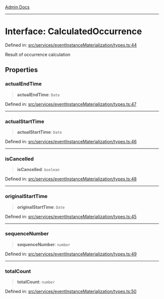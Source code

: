 [Admin Docs](/)

***

# Interface: CalculatedOccurrence

Defined in: [src/services/eventInstanceMaterialization/types.ts:44](https://github.com/gautam-divyanshu/talawa-api/blob/7e7d786bbd7356b22a3ba5029601eed88ff27201/src/services/eventInstanceMaterialization/types.ts#L44)

Result of occurrence calculation

## Properties

### actualEndTime

> **actualEndTime**: `Date`

Defined in: [src/services/eventInstanceMaterialization/types.ts:47](https://github.com/gautam-divyanshu/talawa-api/blob/7e7d786bbd7356b22a3ba5029601eed88ff27201/src/services/eventInstanceMaterialization/types.ts#L47)

***

### actualStartTime

> **actualStartTime**: `Date`

Defined in: [src/services/eventInstanceMaterialization/types.ts:46](https://github.com/gautam-divyanshu/talawa-api/blob/7e7d786bbd7356b22a3ba5029601eed88ff27201/src/services/eventInstanceMaterialization/types.ts#L46)

***

### isCancelled

> **isCancelled**: `boolean`

Defined in: [src/services/eventInstanceMaterialization/types.ts:48](https://github.com/gautam-divyanshu/talawa-api/blob/7e7d786bbd7356b22a3ba5029601eed88ff27201/src/services/eventInstanceMaterialization/types.ts#L48)

***

### originalStartTime

> **originalStartTime**: `Date`

Defined in: [src/services/eventInstanceMaterialization/types.ts:45](https://github.com/gautam-divyanshu/talawa-api/blob/7e7d786bbd7356b22a3ba5029601eed88ff27201/src/services/eventInstanceMaterialization/types.ts#L45)

***

### sequenceNumber

> **sequenceNumber**: `number`

Defined in: [src/services/eventInstanceMaterialization/types.ts:49](https://github.com/gautam-divyanshu/talawa-api/blob/7e7d786bbd7356b22a3ba5029601eed88ff27201/src/services/eventInstanceMaterialization/types.ts#L49)

***

### totalCount

> **totalCount**: `number`

Defined in: [src/services/eventInstanceMaterialization/types.ts:50](https://github.com/gautam-divyanshu/talawa-api/blob/7e7d786bbd7356b22a3ba5029601eed88ff27201/src/services/eventInstanceMaterialization/types.ts#L50)
